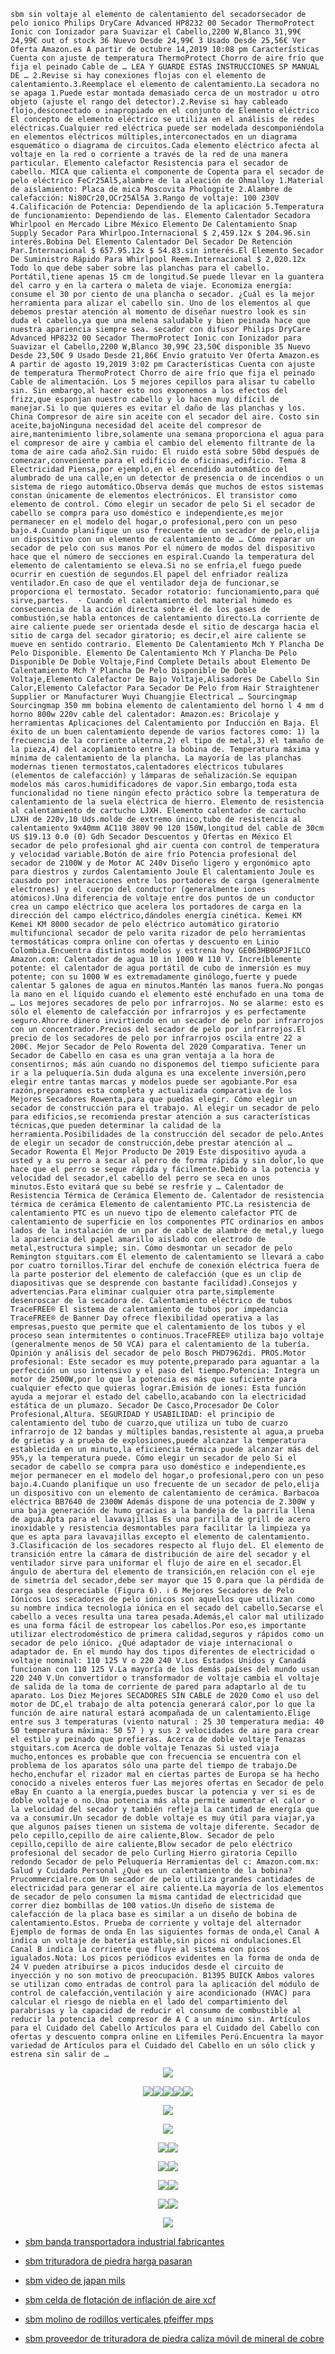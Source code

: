 
```
sbm sin voltaje al elemento de calentamiento del secadorsecador de pelo ionico Philips DryCare Advanced HP8232 00 Secador ThermoProtect Ionic con Ionizador para Suavizar el Cabello,2200 W,Blanco 31,99€ 24,99€ out of stock 36 Nuevo Desde 24,99€ 3 Usado Desde 25,56€ Ver Oferta Amazon.es A partir de octubre 14,2019 10:08 pm Características Cuenta con ajuste de temperatura ThermoProtect Chorro de aire frío que fija el peinado Cable de … LEA Y GUARDE ESTAS INSTRUCCIONES SP MANUAL DE … 2.Revise si hay conexiones flojas con el elemento de calentamiento.3.Reemplace el elemento de calentamiento.La secadora no se apaga 1.Puede estar montada demasiado cerca de un mostrador u otro objeto (ajuste el rango del detector).2.Revise si hay cableado flojo,desconectado o inapropiado en el conjunto de Elemento eléctrico El concepto de elemento eléctrico se utiliza en el análisis de redes eléctricas.Cualquier red eléctrica puede ser modelada descomponiéndola en elementos eléctricos múltiples,interconectados en un diagrama esquemático o diagrama de circuitos.Cada elemento eléctrico afecta al voltaje en la red o corriente a través de la red de una manera particular. Elemento calefactor Resistencia para el secador de cabello. MICA que calienta el componente de Copenta para el secador de pelo eléctrico FeCr25Al5,alambre de la aleación de Ohmalloy 1.Material de aislamiento: Placa de mica Moscovita Phologpite 2.Alambre de calefacción: Ni80Cr20,OCr25Al5A 3.Rango de voltaje: 100 230V 4.Calificación de Potencia: Dependiendo de la aplicación 5.Temperatura de funcionamiento: Dependiendo de las. Elemento Calentador Secadora Whirlpool en Mercado Libre México Elemento De Calentamiento Snap Supply Secador Para Whirlpoo.Internacional $ 2,459.12x $ 204.96.sin interés.Bobina Del Elemento Calentador Del Secador De Retención Par.Internacional $ 657.95.12x $ 54.83.sin interés.El Elemento Secador De Suministro Rápido Para Whirlpool Reem.Internacional $ 2,020.12x Todo lo que debe saber sobre las planchas para el cabello. Portátil,tiene apenas 15 cm de longitud.Se puede llevar en la guantera del carro y en la cartera o maleta de viaje. Economiza energía: consume el 30 por ciento de una plancha o secador. ¿Cuál es la mejor herramienta para alizar el cabello sin. Uno de los elementos al que debemos prestar atención al momento de diseñar nuestro look es sin duda el cabello,ya que una melena saludable y bien peinada hace que nuestra apariencia siempre sea. secador con difusor Philips DryCare Advanced HP8232 00 Secador ThermoProtect Ionic con Ionizador para Suavizar el Cabello,2200 W,Blanco 30,99€ 23,50€ disponible 35 Nuevo Desde 23,50€ 9 Usado Desde 21,86€ Envío gratuito Ver Oferta Amazon.es A partir de agosto 19,2019 3:02 pm Características Cuenta con ajuste de temperatura ThermoProtect Chorro de aire frío que fija el peinado Cable de alimentación. Los 5 mejores cepillos para alisar tu cabello sin. Sin embargo,al hacer esto nos exponemos a los efectos del frizz,que esponjan nuestro cabello y lo hacen muy difícil de manejar.Si lo que quieres es evitar el daño de las planchas y los. China Compresor de aire sin aceite con el secador del aire. Costo sin aceite,bajoNinguna necesidad del aceite del compresor de aire,mantenimiento libre,solamente una semana proporciona el agua para el compresor de aire y cambia el cambio del elemento filtrante de la toma de aire cada año2.Sin ruido: El ruido está sobre 50bd después de comenzar,conveniente para el edificio de oficinas,edificio. Tema 8 Electricidad Piensa,por ejemplo,en el encendido automático del alumbrado de una calle,en un detector de presencia o de incendios o un sistema de riego automático.Observa demás que muchos de estos sistemas constan únicamente de elementos electrónicos. El transistor como elemento de control. Cómo elegir un secador de pelo Si el secador de cabello se compra para uso doméstico e independiente,es mejor permanecer en el modelo del hogar,o profesional,pero con un peso bajo.4.Cuando planifique un uso frecuente de un secador de pelo,elija un dispositivo con un elemento de calentamiento de … Cómo reparar un secador de pelo con sus manos Por el número de modos del dispositivo hace que el número de secciones en espiral.Cuando la temperatura del elemento de calentamiento se eleva.Si no se enfría,el fuego puede ocurrir en cuestión de segundos.El papel del enfriador realiza ventilador.En caso de que el ventilador deja de funcionar,se proporciona el termostato. Secador rotatorio: funcionamiento,para qué sirve,partes.  · Cuando el calentamiento del material húmedo es consecuencia de la acción directa sobre él de los gases de combustión,se habla entonces de calentamiento directo.La corriente de aire caliente puede ser orientada desde el sitio de descarga hacia el sitio de carga del secador giratorio; es decir,el aire caliente se mueve en sentido contrario. Elemento De Calentamiento Mch Y Plancha De Pelo Disponible. Elemento De Calentamiento Mch Y Plancha De Pelo Disponible De Doble Voltaje,Find Complete Details about Elemento De Calentamiento Mch Y Plancha De Pelo Disponible De Doble Voltaje,Elemento Calefactor De Bajo Voltaje,Alisadores De Cabello Sin Calor,Elemento Calefactor Para Secador De Pelo from Hair Straightener Supplier or Manufacturer Wuyi Chuangjie Electrical … Sourcingmap Sourcingmap 350 mm bobina elemento de calentamiento del horno l 4 mm d horno 800w 220v cable del calentador: Amazon.es: Bricolaje y herramientas Aplicaciones del Calentamiento por Inducción en Baja. El éxito de un buen calentamiento depende de varios factores como: 1) la frecuencia de la corriente alterna,2) el tipo de metal,3) el tamaño de la pieza,4) del acoplamiento entre la bobina de. Temperatura máxima y mínima de calentamiento de la plancha. La mayoría de las planchas modernas tienen termostatos,calentadores eléctricos tubulares (elementos de calefacción) y lámparas de señalización.Se equipan modelos más caros.humidificadores de vapor.Sin embargo,toda esta funcionalidad no tiene ningún efecto práctico sobre la temperatura de calentamiento de la suela eléctrica de hierro. Elemento de resistencia al calentamiento de cartucho LJXH. Elemento calentador de cartucho LJXH de 220v,10 Uds.molde de extremo único,tubo de resistencia al calentamiento 9x40mm AC110 380V 90 120 150W,longitud del cable de 30cm US $19.13 0.0 (0) Gdh Secador Descuentos y Ofertas en México El secador de pelo profesional ghd air cuenta con control de temperatura y velocidad variable.Botón de aire frío Potencia profesional del secador de 2100W y de Motor AC 240v Diseño ligero y ergonómico apto para diestros y zurdos Calentamiento Joule El calentamiento Joule es causado por interacciones entre los portadores de carga (generalmente electrones) y el cuerpo del conductor (generalmente iones atómicos).Una diferencia de voltaje entre dos puntos de un conductor crea un campo eléctrico que acelera los portadores de carga en la dirección del campo eléctrico,dándoles energía cinética. Kemei KM Kemei KM 8000 secador de pelo eléctrico automático giratorio multifuncional secador de pelo varita rizador de pelo herramientas termostáticas compra online con ofertas y descuento en Linio Colombia.Encuentra distintos modelos y estrena hoy GE063HB0GPJF1LCO Amazon.com: Calentador de agua 10 in 1000 W 110 V. Increíblemente potente: el calentador de agua portátil de cubo de inmersión es muy potente; con su 1000 W es extremadamente ginólogo,fuerte y puede calentar 5 galones de agua en minutos.Mantén las manos fuera.No pongas la mano en el líquido cuando el elemento esté enchufado en una toma de … Los mejores secadores de pelo por infrarrojos. No se alarme: esto es sólo el elemento de calefacción por infrarrojos y es perfectamente seguro.Ahorre dinero invirtiendo en un secador de pelo por infrarrojos con un concentrador.Precios del secador de pelo por infrarrojos.El precio de los secadores de pelo por infrarrojos oscila entre 22 a 200€. Mejor Secador de Pelo Rowenta del 2020 Comparativa. Tener un Secador de Cabello en casa es una gran ventaja a la hora de consentirnos; más aún cuando no disponemos del tiempo suficiente para ir a la peluquería.Sin duda alguna es una excelente inversión,pero elegir entre tantas marcas y modelos puede ser agobiante.Por esa razón,preparamos esta completa y actualizada comparativa de los Mejores Secadores Rowenta,para que puedas elegir. Cómo elegir un secador de construcción para el trabajo. Al elegir un secador de pelo para edificios,se recomienda prestar atención a sus características técnicas,que pueden determinar la calidad de la herramienta.Posibilidades de la construcción del secador de pelo.Antes de elegir un secador de construcción,debe prestar atención al … Secador Rowenta El Mejor Producto De 2019 Este dispositivo ayuda a usted y a su perro a secar al perro de forma rápida y sin dolor,lo que hace que el perro se seque rápida y fácilmente.Debido a la potencia y velocidad del secador,el cabello del perro se seca en unos minutos.Esto evitará que su bebé se resfríe y … Calentador de Resistencia Térmica de Cerámica Elemento de. Calentador de resistencia térmica de cerámica Elemento de calentamiento PTC.La resistencia de calentamiento PTC es un nuevo tipo de elemento calefactor PTC de calentamiento de superficie en los componentes PTC ordinarios en ambos lados de la instalación de un par de cable de alambre de metal,y luego la apariencia del papel amarillo aislado con electrodo de metal,estructura simple; sin. Cómo desmontar un secador de pelo Remington stguitars.com El elemento de calentamiento se llevará a cabo por cuatro tornillos.Tirar del enchufe de conexión eléctrica fuera de la parte posterior del elemento de calefacción (que es un clip de diapositivas que se desprende con bastante facilidad).Consejos y advertencias.Para eliminar cualquier otra parte,simplemente desenroscar de la secadora de. Calentamiento eléctrico de tubos TraceFREE® El sistema de calentamiento de tubos por impedancia TraceFREE® de Banner Day ofrece flexibilidad operativa a las empresas,puesto que permite que el calentamiento de los tubos y el proceso sean intermitentes o continuos.TraceFREE® utiliza bajo voltaje (generalmente menos de 50 VCA) para el calentamiento de la tubería. Opinión y análisis del secador de pelo Bosch PHD7962di. PROS.Motor profesional: Este secador es muy potente,preparado para aguantar a la perfección un uso intensivo y el paso del tiempo.Potencia: Integra un motor de 2500W,por lo que la potencia es más que suficiente para cualquier efecto que quieras lograr.Emisión de iones: Esta función ayuda a mejorar el estado del cabello,acabando con la electricidad estática de un plumazo. Secador De Casco,Procesador De Color Profesional,Altura. SEGURIDAD Y USABILIDAD: el principio de calentamiento del tubo de cuarzo,que utiliza un tubo de cuarzo infrarrojo de 12 bandas y múltiples bandas,resistente al agua,a prueba de grietas y a prueba de explosiones,puede alcanzar la temperatura establecida en un minuto,la eficiencia térmica puede alcanzar más del 95%,y la temperatura puede. Cómo elegir un secador de pelo Si el secador de cabello se compra para uso doméstico e independiente,es mejor permanecer en el modelo del hogar,o profesional,pero con un peso bajo.4.Cuando planifique un uso frecuente de un secador de pelo,elija un dispositivo con un elemento de calentamiento de cerámica. Barbacoa eléctrica BB7640 de 2300W Además dispone de una potencia de 2.300W y una baja generación de humo gracias a la bandeja de la parrila llena de agua.Apta para el lavavajillas Es una parrilla de grill de acero inoxidable y resistencia desmontables para facilitar la limpieza ya que es apta para lavavajillas excepto el elemento de calentamiento. 3.Clasificación de los secadores respecto al flujo del. El elemento de transición entre la cámara de distribución de aire del secador y el ventilador sirve para uniformar el flujo de aire en el secador.El ángulo de abertura del elemento de transición,en relación con el eje de simetría del secador,debe ser mayor que 15 0.para que la pérdida de carga sea despreciable (Figura 6). ℹ️ 6 Mejores Secadores de Pelo Iónicos Los secadores de pelo iónicos son aquellos que utilizan como su nombre indica tecnología iónica en el secado del cabello.Secarse el cabello a veces resulta una tarea pesada.Además,el calor mal utilizado es una forma fácil de estropear los cabellos.Por eso,es importante utilizar electrodoméstico de primera calidad,seguros y rápidos como un secador de pelo iónico. ¿Qué adaptador de viaje internacional o adaptador de. En el mundo hay dos tipos diferentes de electricidad o voltaje nominal: 110 125 V o 220 240 V.Los Estados Unidos y Canadá funcionan con 110 125 V.La mayoría de los demás países del mundo usan 220 240 V.Un convertidor o transformador de voltaje cambia el voltaje de salida de la toma de corriente de pared para adaptarlo al de tu aparato. Los Diez Mejores SECADORES SIN CABLE de 2020 Como el uso del motor de DC,el trabajo de alta potencia generará calor,por lo que la función de aire natural estará acompañada de un calentamiento.Elige entre sus 3 temperaturas (viento natural : 25 30 temperatura media: 40 50 temperatura máxima: 50 57 ) y sus 2 velocidades de aire para crear el estilo y peinado que prefieras. Acerca de doble voltaje Tenazas stguitars.com Acerca de doble voltaje Tenazas Si usted viaja mucho,entonces es probable que con frecuencia se encuentra con el problema de los aparatos sólo una parte del tiempo de trabajo.De hecho,enchufar el rizador mal en ciertas partes de Europa se ha hecho conocido a niveles enteros fuer Las mejores ofertas en Secador de pelo eBay En cuanto a la energía,puedes buscar la potencia y ver si es de doble voltaje o no.Una potencia más alta permite aumentar el calor o la velocidad del secador y también refleja la cantidad de energía que va a consumir.Un secador de doble voltaje es muy útil para viajar,ya que algunos países tienen un sistema de voltaje diferente. Secador de pelo cepillo,cepillo de aire caliente,Blow. Secador de pelo cepillo,cepillo de aire caliente,Blow secador de pelo eléctrico profesional del secador de pelo Curling Hierro giratoria Cepillo redondo Secador de pelo Peluquería Herramientas del c: Amazon.com.mx: Salud y Cuidado Personal ¿Qué es un calentamiento de la bobina? Prucommercialre.com Un secador de pelo utiliza grandes cantidades de electricidad para generar el aire caliente.La mayoría de los elementos de secador de pelo consumen la misma cantidad de electricidad que correr diez bombillas de 100 vatios.Un diseño de sistema de calefacción de la placa base es similar a un diseño de bobina de calentamiento.Estos. Prueba de corriente y voltaje del alternador Ejemplo de formas de onda En las siguientes formas de onda,el Canal A indica un voltaje de batería estable,sin picos ni ondulaciones.El Canal B indica la corriente que fluye al sistema con picos igualados.Nota: Los picos periódicos evidentes en la forma de onda de 24 V pueden atribuirse a picos inducidos desde el circuito de inyección y no son motivo de preocupación. B1395 BUICK Ambos valores se utilizan como entradas de control para la aplicación del módulo de control de calefacción,ventilación y aire acondicionado (HVAC) para calcular el riesgo de niebla en el lado del compartimiento del parabrisas y la capacidad de reducir el consumo de combustible al reducir la potencia del compresor de A C a un mínimo sin. Artículos para el Cuidado del Cabello Artículos para el Cuidado del Cabello con ofertas y descuento compra online en Lifemiles Perú.Encuentra la mayor variedad de Artículos para el Cuidado del Cabello en un sólo click y estrena sin salir de … 
```

<div align="center">

<a href="https://es-crusher.shibang-china.com/github&k=sbm+sin+voltaje+al+elemento+de+calentamiento+del+secador"><img src="https://static.shibang-china.com/es/crusher/logo.jpg"></a>

<a href="https://es-crusher.shibang-china.com/github&k=sbm+sin+voltaje+al+elemento+de+calentamiento+del+secador"><img src="https://static.shibang-china.com/es/crusher/index.jpg"></a><a href="https://es-crusher.shibang-china.com/material.htmlgithub&k=sbm+sin+voltaje+al+elemento+de+calentamiento+del+secador"><img src="https://static.shibang-china.com/es/crusher/material.jpg"></a><a href="https://es-crusher.shibang-china.com/application.htmlgithub&k=sbm+sin+voltaje+al+elemento+de+calentamiento+del+secador"><img src="https://static.shibang-china.com/es/crusher/application.jpg"></a><a href="https://es-crusher.shibang-china.com/aboutus.htmlgithub&k=sbm+sin+voltaje+al+elemento+de+calentamiento+del+secador"><img src="https://static.shibang-china.com/es/crusher/aboutus.jpg"></a><a href="https://es-crusher.shibang-china.com/contact.htmlgithub&k=sbm+sin+voltaje+al+elemento+de+calentamiento+del+secador"><img src="https://static.shibang-china.com/es/crusher/contact.jpg"></a>

<a href="https://es-crusher.shibang-china.com/github&k=sbm+sin+voltaje+al+elemento+de+calentamiento+del+secador"><img src="https://static.shibang-china.com/es/crusher/banner.jpg"></a>

<a href="https://swt.shibang-china.com/github&k=sbm+sin+voltaje+al+elemento+de+calentamiento+del+secador"><img src="https://static.shibang-china.com/es/crusher/text.jpg"></a>

<a href="https://swt.shibang-china.com/github&k=sbm+sin+voltaje+al+elemento+de+calentamiento+del+secador"><img src="https://static.shibang-china.com/es/crusher/chat.jpg"></a><a href="https://es-crusher.shibang-china.com/contact.htmlgithub&k=sbm+sin+voltaje+al+elemento+de+calentamiento+del+secador"><img src="https://static.shibang-china.com/es/crusher/message.jpg"></a>

<a href="https://es-crusher.shibang-china.com/products/pe.htmlgithub&k=sbm+sin+voltaje+al+elemento+de+calentamiento+del+secador"><img src="https://static.shibang-china.com/es/crusher/pe.jpg"></a><a href="https://es-crusher.shibang-china.com/products/pf.htmlgithub&k=sbm+sin+voltaje+al+elemento+de+calentamiento+del+secador"><img src="https://static.shibang-china.com/es/crusher/pf.jpg"></a>

<a href="https://es-crusher.shibang-china.com/products/hpt.htmlgithub&k=sbm+sin+voltaje+al+elemento+de+calentamiento+del+secador"><img src="https://static.shibang-china.com/es/crusher/hpt.jpg"></a><a href="https://es-crusher.shibang-china.com/products/vsi.htmlgithub&k=sbm+sin+voltaje+al+elemento+de+calentamiento+del+secador"><img src="https://static.shibang-china.com/es/crusher/vsi.jpg"></a>

<a href="https://es-crusher.shibang-china.com/products/klv.htmlgithub&k=sbm+sin+voltaje+al+elemento+de+calentamiento+del+secador"><img src="https://static.shibang-china.com/es/crusher/klv.jpg"></a><a href="https://es-crusher.shibang-china.com/products/portable.htmlgithub&k=sbm+sin+voltaje+al+elemento+de+calentamiento+del+secador"><img src="https://static.shibang-china.com/es/crusher/portable.jpg"></a>

<a href="https://swt.shibang-china.com/github&k=sbm+sin+voltaje+al+elemento+de+calentamiento+del+secador"><img src="https://static.shibang-china.com/es/crusher/case.jpg"></a>

</div>


* [sbm banda transportadora industrial fabricantes](sbm%20banda%20transportadora%20industrial%20fabricantes.md)

* [sbm trituradora de piedra harga pasaran](sbm%20trituradora%20de%20piedra%20harga%20pasaran.md)

* [sbm video de japan mils](sbm%20video%20de%20japan%20mils.md)

* [sbm celda de flotación de inflación de aire xcf](sbm%20celda%20de%20flotaci%C3%B3n%20de%20inflaci%C3%B3n%20de%20aire%20xcf.md)

* [sbm molino de rodillos verticales pfeiffer mps](sbm%20molino%20de%20rodillos%20verticales%20pfeiffer%20mps.md)

* [sbm proveedor de trituradora de piedra caliza móvil de mineral de cobre](sbm%20proveedor%20de%20trituradora%20de%20piedra%20caliza%20m%C3%B3vil%20de%20mineral%20de%20cobre.md)